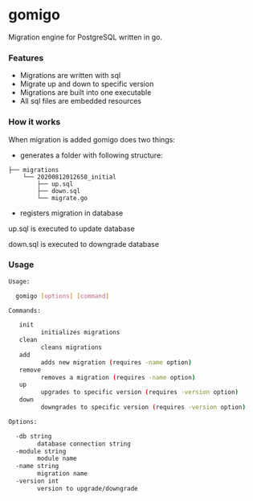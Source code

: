 # gomigo

Migration engine for PostgreSQL written in go.

### Features

- Migrations are written with sql
- Migrate up and down to specific version
- Migrations are built into one executable
- All sql files are embedded resources

### How it works

When migration is added gomigo does two things:
- generates a folder with following structure:
```
├── migrations
    └── 20200812012658_initial
        ├── up.sql
        ├── down.sql
        └── migrate.go

```
- registers migration in database

up.sql is executed to update database

down.sql is executed to downgrade database

### Usage

```bash
Usage:

  gomigo [options] [command]

Commands:

   init
         initializes migrations
   clean
         cleans migrations
   add
         adds new migration (requires -name option)
   remove
         removes a migration (requires -name option)
   up
         upgrades to specific version (requires -version option)
   down
         downgrades to specific version (requires -version option)

Options:

  -db string
        database connection string
  -module string
        module name
  -name string
        migration name
  -version int
        version to upgrade/downgrade

```